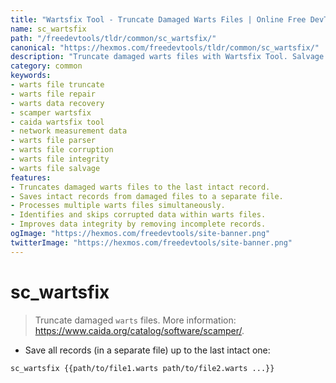 ```yaml
---
title: "Wartsfix Tool - Truncate Damaged Warts Files | Online Free DevTools by Hexmos"
name: sc_wartsfix
path: "/freedevtools/tldr/common/sc_wartsfix/"
canonical: "https://hexmos.com/freedevtools/tldr/common/sc_wartsfix/"
description: "Truncate damaged warts files with Wartsfix Tool. Salvage data from corrupted warts files and maintain data integrity. Free online tool, no registration required."
category: common
keywords:
- warts file truncate
- warts file repair
- warts data recovery
- scamper wartsfix
- caida wartsfix tool
- network measurement data
- warts file parser
- warts file corruption
- warts file integrity
- warts file salvage
features:
- Truncates damaged warts files to the last intact record.
- Saves intact records from damaged files to a separate file.
- Processes multiple warts files simultaneously.
- Identifies and skips corrupted data within warts files.
- Improves data integrity by removing incomplete records.
ogImage: "https://hexmos.com/freedevtools/site-banner.png"
twitterImage: "https://hexmos.com/freedevtools/site-banner.png"
---
```


# sc_wartsfix

> Truncate damaged `warts` files.
> More information: <https://www.caida.org/catalog/software/scamper/>.

- Save all records (in a separate file) up to the last intact one:

`sc_wartsfix {{path/to/file1.warts path/to/file2.warts ...}}`
